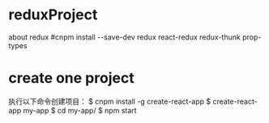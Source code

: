 # reduxProject
about redux
#cnpm install --save-dev redux react-redux redux-thunk prop-types
# create one project
执行以下命令创建项目：
$ cnpm install -g create-react-app
$ create-react-app my-app
$ cd my-app/
$ npm start
